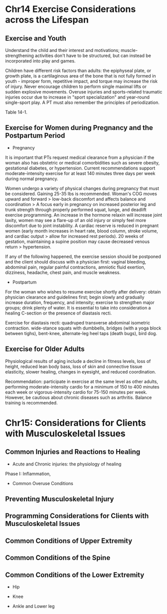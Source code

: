# Chr14 Exercise Considerations across the Lifespan

## Exercise and Youth

Understand the child and their interest and motivations; muscle-strengthening activities don't have to be structured, but can instead be incorporated into play and games. 

Children have different risk factors than adults: the epiphyseal plate, or growth plate, is a cartilaginous area of the bone that is not fully formed in youth - improper form, repetitive impact, and torque may increase the risk of injury. Never encourage children to perform single maximal lifts or sudden explosive movements. Overuse injuries and sports-related traumatic injuries occur due to increase in "sport specialization" and year-round single-sport play. A PT must also remember the principles of periodization.

Table 14-1.


## Exercise for Women during Pregnancy and the Postpartum Period

- Pregnancy

It is important that PTs request medical clearance from a physician if the woman also has obstetric or medical comorbidities such as severe obesity, gestational diabetes, or hypertension. Current recommendations support moderate-intensity exercise for at least 140 minutes three days per week during normal pregnancy. 

Women undergo a variety of physical changes during pregnancy that must be considered. Gaining 25-35 lbs is recommended. Woman's COG moves upward and forward > low-back discomfort and affects balance and coordination > A focus early in pregnancy on increased posterior leg and trunk strength through properly performed squat, lunge, and deadlift exercise programming. An increase in the hormone relaxin will increase joint laxity, women may see a flare-up of an old injury or simply feel more discomfort due to joint instability. A cardiac reserve is reduced in pregnant women (early month increases in heart rate, blood column, stroke volume, and cardiac output > allow for increased rest periods). 20 weeks of gestation, maintaining a supine position may cause decreased venous return > hypertension.

If any of the following happened, the exercise session should be postponed and the client should discuss with a physician first: vaginal bleeding, abdominal pain, regular painful contractions, amniotic fluid exertion, dizziness, headache, chest pain, and muscle weakness. 

- Postpartum

For the woman who wishes to resume exercise shortly after delivery: obtain physician clearance and guidelines first; begin slowly and gradually increase duration, frequency, and intensity; exercise to strengthen major groups; drink plenty of water. It is essential to take into consideration a healing C-section or the presence of diastasis recti. 

Exercise for diastasis recti: quadruped transverse abdominal isometric contraction. wide-stance squats with dumbbells, bridges (with a yoga block between tighs), bent-knee, alternate-leg heel taps (death bugs), bird dog. 


## Exercise for Older Adults

Physiological results of aging include a decline in fitness levels, loss of height, reduced lean body bass, loss of skin and connective tissue elasticity, slower healing, changes in eyesight, and reduced coordination. 

Recommendation: participate in exercise at the same level as other adults, performing moderate-intensity cardio for a minimum of 150 to 400 minutes each week or vigorous-intensity cardio for 75-150 minutes per week. However, be cautious about chronic diseases such as arthritis. Balance training is recommended. 


# Chr15: Considerations for Clients with Musculoskeletal Issues

## Common Injuries and Reactions to Healing

- Acute and Chronic injuries: the physiology of healing

Phase I: Inflammation, 

-  Common Overuse Conditions

## Preventing Musculoskeletal Injury

## Programming Considerations for Clients with Musculoskeletal Issues

## Common Conditions of Upper Extremity

## Common Conditions of the Spine

## Common Conditions of the Lower Extremity

- Hip

- Knee

- Ankle and Lower leg

  
